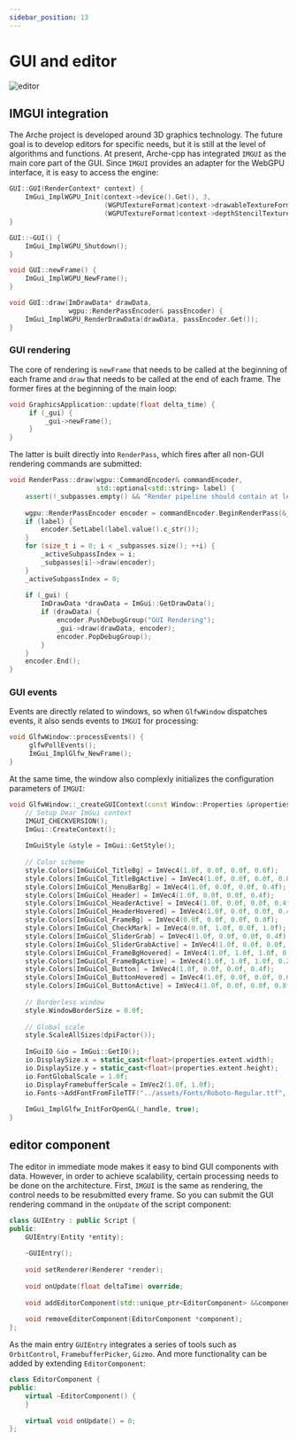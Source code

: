 ```yaml
---
sidebar_position: 13
---
```


# GUI and editor

![editor](https://arched-graphics.oss-cn-shanghai.aliyuncs.com/img/editor.gif)

## IMGUI integration

The Arche project is developed around 3D graphics technology. The future goal is to develop editors for specific needs,
but it is still at the level of algorithms and functions. At present, Arche-cpp has integrated `IMGUI` as the main core
part of the GUI. Since `IMGUI` provides an adapter for the WebGPU interface, it is easy to access the engine:

```cpp
GUI::GUI(RenderContext* context) {
    ImGui_ImplWGPU_Init(context->device().Get(), 3,
                        (WGPUTextureFormat)context->drawableTextureFormat(),
                        (WGPUTextureFormat)context->depthStencilTextureFormat());
}

GUI::~GUI() {
    ImGui_ImplWGPU_Shutdown();
}

void GUI::newFrame() {
    ImGui_ImplWGPU_NewFrame();
}

void GUI::draw(ImDrawData* drawData,
               wgpu::RenderPassEncoder& passEncoder) {
    ImGui_ImplWGPU_RenderDrawData(drawData, passEncoder.Get());
}
```

### GUI rendering

The core of rendering is `newFrame` that needs to be called at the beginning of each frame and `draw` that needs to be
called at the end of each frame. The former fires at the beginning of the main loop:

````cpp
void GraphicsApplication::update(float delta_time) {
     if (_gui) {
         _gui->newFrame();
     }
}
````

The latter is built directly into `RenderPass`, which fires after all non-GUI rendering commands are submitted:

```cpp
void RenderPass::draw(wgpu::CommandEncoder& commandEncoder,
                      std::optional<std::string> label) {
    assert(!_subpasses.empty() && "Render pipeline should contain at least one sub-pass");
    
    wgpu::RenderPassEncoder encoder = commandEncoder.BeginRenderPass(&_desc);
    if (label) {
        encoder.SetLabel(label.value().c_str());
    }
    for (size_t i = 0; i < _subpasses.size(); ++i) {
        _activeSubpassIndex = i;
        _subpasses[i]->draw(encoder);
    }
    _activeSubpassIndex = 0;
    
    if (_gui) {
        ImDrawData *drawData = ImGui::GetDrawData();
        if (drawData) {
            encoder.PushDebugGroup("GUI Rendering");
            _gui->draw(drawData, encoder);
            encoder.PopDebugGroup();
        }
    }
    encoder.End();
}
```

### GUI events

Events are directly related to windows, so when `GlfwWindow` dispatches events, it also sends events to `IMGUI` for
processing:

````cpp
void GlfwWindow::processEvents() {
     glfwPollEvents();
     ImGui_ImplGlfw_NewFrame();
}
````

At the same time, the window also complexly initializes the configuration parameters of `IMGUI`:

```cpp
void GlfwWindow::_createGUIContext(const Window::Properties &properties) {
    // Setup Dear ImGui context
    IMGUI_CHECKVERSION();
    ImGui::CreateContext();
    
    ImGuiStyle &style = ImGui::GetStyle();
    
    // Color scheme
    style.Colors[ImGuiCol_TitleBg] = ImVec4(1.0f, 0.0f, 0.0f, 0.6f);
    style.Colors[ImGuiCol_TitleBgActive] = ImVec4(1.0f, 0.0f, 0.0f, 0.8f);
    style.Colors[ImGuiCol_MenuBarBg] = ImVec4(1.0f, 0.0f, 0.0f, 0.4f);
    style.Colors[ImGuiCol_Header] = ImVec4(1.0f, 0.0f, 0.0f, 0.4f);
    style.Colors[ImGuiCol_HeaderActive] = ImVec4(1.0f, 0.0f, 0.0f, 0.4f);
    style.Colors[ImGuiCol_HeaderHovered] = ImVec4(1.0f, 0.0f, 0.0f, 0.4f);
    style.Colors[ImGuiCol_FrameBg] = ImVec4(0.0f, 0.0f, 0.0f, 0.8f);
    style.Colors[ImGuiCol_CheckMark] = ImVec4(0.0f, 1.0f, 0.0f, 1.0f);
    style.Colors[ImGuiCol_SliderGrab] = ImVec4(1.0f, 0.0f, 0.0f, 0.4f);
    style.Colors[ImGuiCol_SliderGrabActive] = ImVec4(1.0f, 0.0f, 0.0f, 0.8f);
    style.Colors[ImGuiCol_FrameBgHovered] = ImVec4(1.0f, 1.0f, 1.0f, 0.1f);
    style.Colors[ImGuiCol_FrameBgActive] = ImVec4(1.0f, 1.0f, 1.0f, 0.2f);
    style.Colors[ImGuiCol_Button] = ImVec4(1.0f, 0.0f, 0.0f, 0.4f);
    style.Colors[ImGuiCol_ButtonHovered] = ImVec4(1.0f, 0.0f, 0.0f, 0.6f);
    style.Colors[ImGuiCol_ButtonActive] = ImVec4(1.0f, 0.0f, 0.0f, 0.8f);
    
    // Borderless window
    style.WindowBorderSize = 0.0f;
    
    // Global scale
    style.ScaleAllSizes(dpiFactor());
    
    ImGuiIO &io = ImGui::GetIO();
    io.DisplaySize.x = static_cast<float>(properties.extent.width);
    io.DisplaySize.y = static_cast<float>(properties.extent.height);
    io.FontGlobalScale = 1.0f;
    io.DisplayFramebufferScale = ImVec2(1.0f, 1.0f);
    io.Fonts->AddFontFromFileTTF("../assets/Fonts/Roboto-Regular.ttf", 16.0f);
    
    ImGui_ImplGlfw_InitForOpenGL(_handle, true);
}
```

## editor component

The editor in immediate mode makes it easy to bind GUI components with data. However, in order to achieve scalability,
certain processing needs to be done on the architecture. First, `IMGUI` is the same as rendering, the control needs to
be resubmitted every frame. So you can submit the GUI rendering command in the `onUpdate` of the script component:

```cpp
class GUIEntry : public Script {
public:
    GUIEntry(Entity *entity);
    
    ~GUIEntry();
    
    void setRenderer(Renderer *render);
    
    void onUpdate(float deltaTime) override;
    
    void addEditorComponent(std::unique_ptr<EditorComponent> &&component);
    
    void removeEditorComponent(EditorComponent *component);
};
```

As the main entry `GUIEntry` integrates a series of tools such as `OrbitControl`, `FramebufferPicker`, `Gizmo`. And more
functionality can be added by extending `EditorComponent`:

```cpp
class EditorComponent {
public:
    virtual ~EditorComponent() {
    }
    
    virtual void onUpdate() = 0;
};
```
